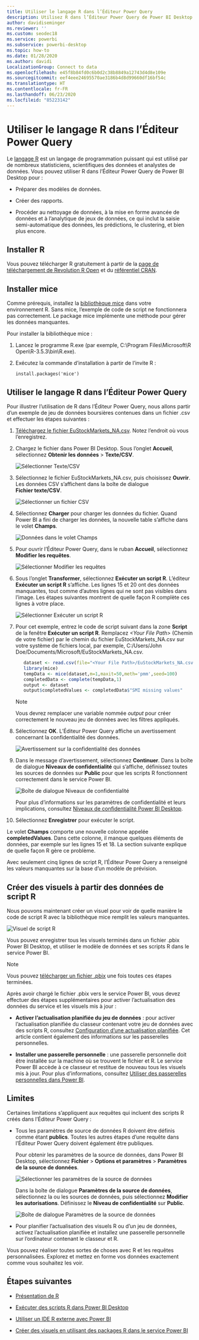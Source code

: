 ```yaml
---
title: Utiliser le langage R dans l’Éditeur Power Query
description: Utilisez R dans l’Éditeur Power Query de Power BI Desktop pour une analytique avancée.
author: davidiseminger
ms.reviewer: ''
ms.custom: seodec18
ms.service: powerbi
ms.subservice: powerbi-desktop
ms.topic: how-to
ms.date: 01/28/2020
ms.author: davidi
LocalizationGroup: Connect to data
ms.openlocfilehash: e45f8b84fd0c6b0d2c38b8849a12743d4d8e109e
ms.sourcegitcommit: eef4eee24695570ae3186b4d8d99660df16bf54c
ms.translationtype: HT
ms.contentlocale: fr-FR
ms.lasthandoff: 06/23/2020
ms.locfileid: "85223142"
---
```

# <a name="use-r-in-power-query-editor"></a>Utiliser le langage R dans l’Éditeur Power Query

Le [langage R](https://mran.microsoft.com/documents/what-is-r) est un langage de programmation puissant qui est utilisé par de nombreux statisticiens, scientifiques des données et analystes de données. Vous pouvez utiliser R dans l’Éditeur Power Query de Power BI Desktop pour :

* Préparer des modèles de données.

* Créer des rapports.

* Procéder au nettoyage de données, à la mise en forme avancée de données et à l’analytique de jeux de données, ce qui inclut la saisie semi-automatique des données, les prédictions, le clustering, et bien plus encore.  

## <a name="install-r"></a>Installer R

Vous pouvez télécharger R gratuitement à partir de la [page de téléchargement de Revolution R Open](https://mran.revolutionanalytics.com/download/) et du [référentiel CRAN](https://cran.r-project.org/bin/windows/base/).

## <a name="install-mice"></a>Installer mice

Comme prérequis, installez la [bibliothèque mice](https://www.rdocumentation.org/packages/mice/versions/3.5.0/topics/mice) dans votre environnement R. Sans mice, l’exemple de code de script ne fonctionnera pas correctement. Le package mice implémente une méthode pour gérer les données manquantes.

Pour installer la bibliothèque mice :

1. Lancez le programme R.exe (par exemple, C:\Program Files\Microsoft\R Open\R-3.5.3\bin\R.exe).  

2. Exécutez la commande d’installation à partir de l’invite R :

   ``` 
   install.packages('mice') 
   ```

## <a name="use-r-in-power-query-editor"></a>Utiliser le langage R dans l’Éditeur Power Query

Pour illustrer l’utilisation de R dans l’Éditeur Power Query, nous allons partir d’un exemple de jeu de données boursières contenues dans un fichier .csv et effectuer les étapes suivantes :

1. [Téléchargez le fichier EuStockMarkets_NA.csv](https://download.microsoft.com/download/F/8/A/F8AA9DC9-8545-4AAE-9305-27AD1D01DC03/EuStockMarkets_NA.csv). Notez l’endroit où vous l’enregistrez.

1. Chargez le fichier dans Power BI Desktop. Sous l’onglet **Accueil**, sélectionnez **Obtenir les données** > **Texte/CSV**.

   ![Sélectionner Texte/CSV](media/desktop-r-in-query-editor/r-in-query-editor_1.png)

1. Sélectionnez le fichier EuStockMarkets_NA.csv, puis choisissez **Ouvrir**. Les données CSV s’affichent dans la boîte de dialogue **Fichier texte/CSV**.

   ![Sélectionner un fichier CSV](media/desktop-r-in-query-editor/r-in-query-editor_2.png)

1. Sélectionnez **Charger** pour charger les données du fichier. Quand Power BI a fini de charger les données, la nouvelle table s’affiche dans le volet **Champs**.

   ![Données dans le volet Champs](media/desktop-r-in-query-editor/r-in-query-editor_3.png)

1. Pour ouvrir l’Éditeur Power Query, dans le ruban **Accueil**, sélectionnez **Modifier les requêtes**.

   ![Sélectionner Modifier les requêtes](media/desktop-r-in-query-editor/r-in-query-editor_4.png)

1. Sous l’onglet **Transformer**, sélectionnez **Exécuter un script R**. L’éditeur **Exécuter un script R** s’affiche. Les lignes 15 et 20 ont des données manquantes, tout comme d’autres lignes qui ne sont pas visibles dans l’image. Les étapes suivantes montrent de quelle façon R complète ces lignes à votre place.

   ![Sélectionner Exécuter un script R](media/desktop-r-in-query-editor/r-in-query-editor_5d.png)

1. Pour cet exemple, entrez le code de script suivant dans la zone **Script** de la fenêtre **Exécuter un script R**. Remplacez *&lt;Your File Path&gt;* (Chemin de votre fichier) par le chemin du fichier EuStockMarkets_NA.csv sur votre système de fichiers local, par exemple, C:/Users/John Doe/Documents/Microsoft/EuStockMarkets_NA.csv.

    ```r
       dataset <- read.csv(file="<Your File Path>/EuStockMarkets_NA.csv", header=TRUE, sep=",")
       library(mice)
       tempData <- mice(dataset,m=1,maxit=50,meth='pmm',seed=100)
       completedData <- complete(tempData,1)
       output <- dataset
       output$completedValues <- completedData$"SMI missing values"
    ```

    > [!NOTE]
    > Vous devrez remplacer une variable nommée *output* pour créer correctement le nouveau jeu de données avec les filtres appliqués.

7. Sélectionnez **OK**. L’Éditeur Power Query affiche un avertissement concernant la confidentialité des données.

   ![Avertissement sur la confidentialité des données](media/desktop-r-in-query-editor/r-in-query-editor_6.png)
8. Dans le message d’avertissement, sélectionnez **Continuer**. Dans la boîte de dialogue **Niveaux de confidentialité** qui s’affiche, définissez toutes les sources de données sur **Public** pour que les scripts R fonctionnent correctement dans le service Power BI. 

   ![Boîte de dialogue Niveaux de confidentialité](media/desktop-r-in-query-editor/r-in-query-editor_7.png)

   Pour plus d’informations sur les paramètres de confidentialité et leurs implications, consultez [Niveaux de confidentialité Power BI Desktop](../admin/desktop-privacy-levels.md).

 9. Sélectionnez **Enregistrer** pour exécuter le script. 

   Le volet **Champs** comporte une nouvelle colonne appelée **completedValues**. Dans cette colonne, il manque quelques éléments de données, par exemple sur les lignes 15 et 18. La section suivante explique de quelle façon R gère ce problème.

   Avec seulement cinq lignes de script R, l’Éditeur Power Query a renseigné les valeurs manquantes sur la base d’un modèle de prévision.

## <a name="create-visuals-from-r-script-data"></a>Créer des visuels à partir des données de script R

Nous pouvons maintenant créer un visuel pour voir de quelle manière le code de script R avec la bibliothèque mice remplit les valeurs manquantes.

![Visuel de script R](media/desktop-r-in-query-editor/r-in-query-editor_8a.png)

Vous pouvez enregistrer tous les visuels terminés dans un fichier .pbix Power BI Desktop, et utiliser le modèle de données et ses scripts R dans le service Power BI.

> [!NOTE]
> Vous pouvez [télécharger un fichier .pbix](https://download.microsoft.com/download/F/8/A/F8AA9DC9-8545-4AAE-9305-27AD1D01DC03/Complete%20Values%20with%20R%20in%20PQ.pbix) une fois toutes ces étapes terminées.

Après avoir chargé le fichier .pbix vers le service Power BI, vous devez effectuer des étapes supplémentaires pour activer l’actualisation des données du service et les visuels mis à jour :  

* **Activer l’actualisation planifiée du jeu de données** : pour activer l’actualisation planifiée du classeur contenant votre jeu de données avec des scripts R, consultez [Configuration d’une actualisation planifiée](refresh-scheduled-refresh.md). Cet article contient également des informations sur les passerelles personnelles.

* **Installer une passerelle personnelle** : une passerelle personnelle doit être installée sur la machine où se trouvent le fichier et R. Le service Power BI accède à ce classeur et restitue de nouveau tous les visuels mis à jour. Pour plus d’informations, consultez [Utiliser des passerelles personnelles dans Power BI](service-gateway-personal-mode.md).

## <a name="limitations"></a>Limites

Certaines limitations s’appliquent aux requêtes qui incluent des scripts R créés dans l’Éditeur Power Query :

* Tous les paramètres de source de données R doivent être définis comme étant **publics**. Toutes les autres étapes d’une requête dans l’Éditeur Power Query doivent également être publiques. 

   Pour obtenir les paramètres de la source de données, dans Power BI Desktop, sélectionnez **Fichier** > **Options et paramètres** > **Paramètres de la source de données**.

   ![Sélectionner les paramètres de la source de données](media/desktop-r-in-query-editor/r-in-query-editor_9.png)

   Dans la boîte de dialogue **Paramètres de la source de données**, sélectionnez la ou les sources de données, puis sélectionnez **Modifier les autorisations**. Définissez le **Niveau de confidentialité** sur **Public**.

   ![Boîte de dialogue Paramètres de la source de données](media/desktop-r-in-query-editor/r-in-query-editor_10.png)  
  
* Pour planifier l’actualisation des visuels R ou d’un jeu de données, activez l’actualisation planifiée et installez une passerelle personnelle sur l’ordinateur contenant le classeur et R. 

Vous pouvez réaliser toutes sortes de choses avec R et les requêtes personnalisées. Explorez et mettez en forme vos données exactement comme vous souhaitez les voir.

## <a name="next-steps"></a>Étapes suivantes

* [Présentation de R](https://mran.microsoft.com/documents/what-is-r) 

* [Exécuter des scripts R dans Power BI Desktop](desktop-r-scripts.md) 

* [Utiliser un IDE R externe avec Power BI](desktop-r-ide.md) 

* [Créer des visuels en utilisant des packages R dans le service Power BI](service-r-packages-support.md)
